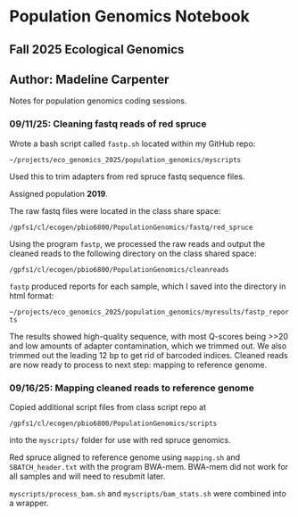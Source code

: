 # Population Genomics Notebook

## Fall 2025 Ecological Genomics

## Author: Madeline Carpenter

Notes for population genomics coding sessions.

### 09/11/25: Cleaning fastq reads of red spruce

Wrote a bash script called `fastp.sh` located within my GitHub repo:

`~/projects/eco_genomics_2025/population_genomics/myscripts`

Used this to trim adapters from red spruce fastq sequence files.

Assigned population **2019**.

The raw fastq files were located in the class share space:

`/gpfs1/cl/ecogen/pbio6800/PopulationGenomics/fastq/red_spruce`

Using the program `fastp`, we processed the raw reads and output the cleaned reads to the following directory on the class shared space:

`/gpfs1/cl/ecogen/pbio6800/PopulationGenomics/cleanreads`

`fastp` produced reports for each sample, which I saved into the directory in html format:

`~/projects/eco_genomics_2025/population_genomics/myresults/fastp_reports`

The results showed high-quality sequence, with most Q-scores being >>20 and low amounts of adapter contamination, which we trimmed out. We also trimmed out the leading 12 bp to get rid of barcoded indices. Cleaned reads are now ready to process to next step: mapping to reference genome.


### 09/16/25: Mapping cleaned reads to reference genome

Copied additional script files from class script repo at 

`/gpfs1/cl/ecogen/pbio6800/PopulationGenomics/scripts`

into the `myscripts/` folder for use with red spruce genomics.

Red spruce aligned to reference genome using `mapping.sh` and `SBATCH_header.txt` with the program BWA-mem. BWA-mem did not work for all samples and will need to resubmit later.

`myscripts/process_bam.sh` and `myscripts/bam_stats.sh` were combined into a wrapper.

